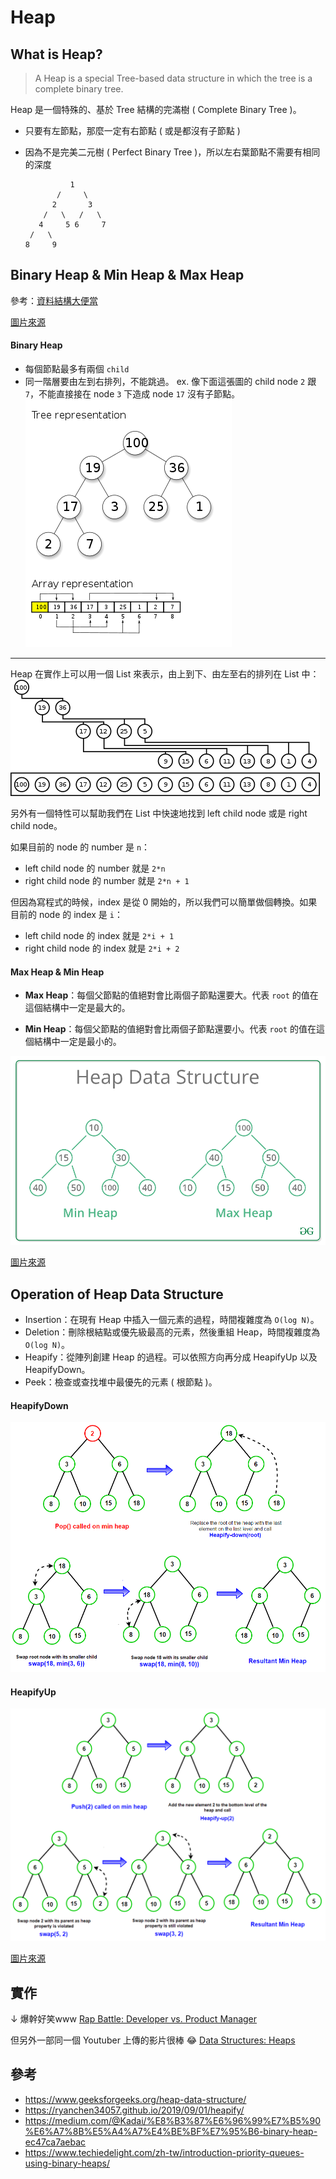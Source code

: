 # Heap
## What is Heap?
> A Heap is a special Tree-based data structure in which the tree is a complete binary tree.

Heap 是一個特殊的、基於 Tree 結構的完滿樹 ( Complete Binary Tree )。

* 只要有左節點，那麼一定有右節點 ( 或是都沒有子節點 )
* 因為不是完美二元樹 ( Perfect Binary Tree )，所以左右葉節點不需要有相同的深度

    ```          
              1
           /     \
          2       3
        /   \   /   \
       4     5 6     7
     /   \
    8     9
    ```
## Binary Heap & Min Heap & Max Heap
參考：[資料結構大便當](https://medium.com/@Kadai/%E8%B3%87%E6%96%99%E7%B5%90%E6%A7%8B%E5%A4%A7%E4%BE%BF%E7%95%B6-binary-heap-ec47ca7aebac)

[圖片來源](https://en.wikipedia.org/wiki/Heap_(data_structure)#/media/File:Max-Heap.svg)

#### Binary Heap
* 每個節點最多有兩個 `child`
* 同一階層要由左到右排列，不能跳過。
  ex. 像下面這張圖的 child node `2` 跟 `7`，不能直接接在 node `3` 下造成 node `17` 沒有子節點。
![](/images/DataStructure/13-1.png)

---

Heap 在實作上可以用一個 List 來表示，由上到下、由左至右的排列在 List 中：
![](/images/DataStructure/13-2.png)

另外有一個特性可以幫助我們在 List 中快速地找到 left child node 或是 right child node。

如果目前的 node 的 number 是 `n`：
* left child node 的 number 就是 `2*n`
* right child node 的 number 就是 `2*n + 1`

但因為寫程式的時候，index 是從 0 開始的，所以我們可以簡單做個轉換。如果目前的 node 的 index 是 `i`：

* left child node 的 index 就是 `2*i + 1`
* right child node 的 index 就是 `2*i + 2`


#### Max Heap & Min Heap
* **Max Heap**：每個父節點的值絕對會比兩個子節點還要大。代表 `root` 的值在這個結構中一定是最大的。

* **Min Heap**：每個父節點的值絕對會比兩個子節點還要小。代表 `root` 的值在這個結構中一定是最小的。

![](/images/DataStructure/13-3.png)

[圖片來源](https://www.geeksforgeeks.org/heap-data-structure/)

## Operation of Heap Data Structure
* Insertion：在現有 Heap 中插入一個元素的過程，時間複雜度為 `O(log N)`。
* Deletion：刪除根結點或優先級最高的元素，然後重組 Heap，時間複雜度為 `O(log N)`。
* Heapify：從陣列創建 Heap 的過程。可以依照方向再分成 HeapifyUp 以及 HeapifyDown。
* Peek：檢查或查找堆中最優先的元素 ( 根節點 )。

#### HeapifyDown
![](/images/DataStructure/13-4.png)

#### HeapifyUp
![](/images/DataStructure/13-5.png)

[圖片來源](https://www.techiedelight.com/zh-tw/introduction-priority-queues-using-binary-heaps/)

## 實作
↓ 爆幹好笑www
[Rap Battle: Developer vs. Product Manager](https://www.youtube.com/watch?v=cTJeUTzSOHo)

但另外一部同一個 Youtuber 上傳的影片很棒 😂
[Data Structures: Heaps](https://www.youtube.com/watch?v=t0Cq6tVNRBA)

## 參考
* https://www.geeksforgeeks.org/heap-data-structure/
* https://ryanchen34057.github.io/2019/09/01/heapify/
* https://medium.com/@Kadai/%E8%B3%87%E6%96%99%E7%B5%90%E6%A7%8B%E5%A4%A7%E4%BE%BF%E7%95%B6-binary-heap-ec47ca7aebac
* https://www.techiedelight.com/zh-tw/introduction-priority-queues-using-binary-heaps/